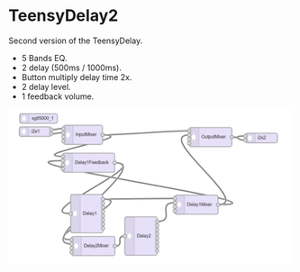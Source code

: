# TeensyDelay2

Second version of the TeensyDelay.
- 5 Bands EQ.
- 2 delay (500ms / 1000ms).
- Button multiply delay time 2x.
- 2 delay level.
- 1 feedback volume.

 ![Audio Tool Graph](https://github.com/DmaEvilCorp/TeensyDelay2/blob/main/AudioTool_DelayBox2.PNG?raw=true) 

